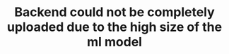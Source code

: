 
<h1 align="center">Backend could not be completely uploaded due to the high size of the ml model</h1>

